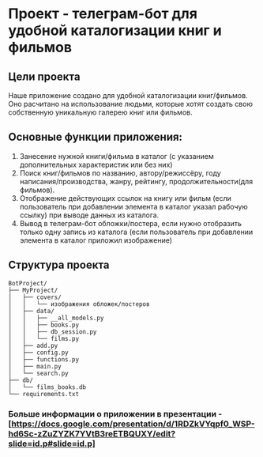 # Проект - телеграм-бот для удобной каталогизации книг и фильмов

## Цели проекта
Наше приложение создано для удобной каталогизации книг/фильмов.
Оно расчитано на использование людьми, которые хотят создать свою собственную уникальную галерею книг или фильмов.

## Основные функции приложения:
1. Занесение нужной книги/фильма в каталог (с указанием дополнительных характеристик или без них)
2. Поиск книг/фильмов по названию, автору/режиссёру, году написания/производства, жанру, рейтингу, продолжительности(для фильмов).
3. Отображение действующих ссылок на книгу или фильм (если пользователь при добавлении элемента в каталог указал рабочую ссылку) при выводе данных из каталога.
4. Вывод в телеграм-бот обложки/постера, если нужно отобразить только одну запись из каталога (если пользователь при добавлении элемента в каталог приложил изображение)

## Структура проекта
```
BotProject/
├── MyProject/
│   ├── covers/
│   │   └── изображения обложек/постеров
│   ├── data/
│   │   ├── __all_models.py
│   │   ├── books.py
│   │   ├── db_session.py
│   │   └── films.py
│   ├── add.py
│   ├── config.py
│   ├── functions.py
│   ├── main.py
│   └── search.py
├── db/
│   └── films_books.db
└── requirements.txt
```

### Больше информации о приложении в презентации - [https://docs.google.com/presentation/d/1RDZkVYqpf0_WSP-hd6Sc-zZuZYZK7YVtB3reETBQUXY/edit?slide=id.p#slide=id.p]
